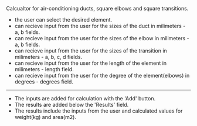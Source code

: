 Calcualtor for air-conditioning ducts, square elbows and square transitions.

- the user can select the desired element.
- can recieve input from the user for the sizes of the duct in milimeters - a, b fields.
- can recieve input from the user for the sizes of the elbow in milimeters - a, b fields.
- can recieve input from the user for the sizes of the transition in milimeters - a, b, c, d fields.
- can recieve input from the user for the length of the element in milimeters - length field.
- can recieve input from the user for the degree of the element(elbows) in degrees - degrees field. 
-----------------------------------------------------------------------------------------------------
* The inputs are added for calculation with the 'Add' button.
* The results are added below the 'Results' field.
* The results include the inputs from the user and calculated values for weight(kg) and area(m2).
